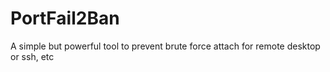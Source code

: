 # PortFail2Ban
A simple but powerful tool to prevent brute force attach for remote desktop or ssh, etc
